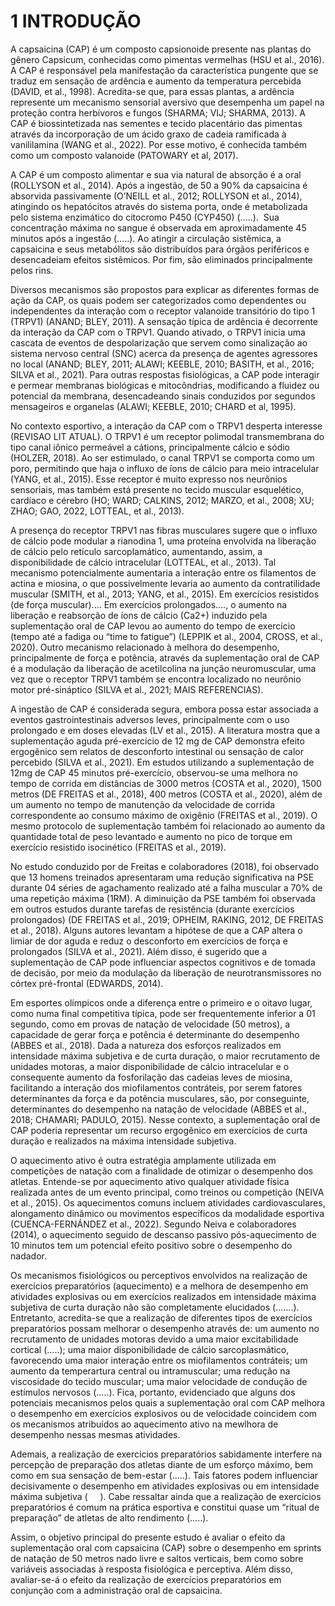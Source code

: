 # 1 INTRODUÇÃO 

A capsaicina (CAP) é um composto capsionoide presente nas plantas do gênero Capsicum, conhecidas como pimentas vermelhas (HSU et al., 2016). A CAP é responsável pela manifestação da característica pungente que se traduz em sensação de ardência e aumento da temperatura percebida (DAVID, et al., 1998). Acredita-se que, para essas plantas, a ardência represente um mecanismo sensorial aversivo que desempenha um papel na proteção contra herbívoros e fungos (SHARMA; VIJ; SHARMA, 2013). A CAP é biossintetizada nas sementes e tecido placentário das pimentas através da incorporação de um ácido graxo de cadeia ramificada à vanililamina (WANG et al., 2022). Por esse motivo, é conhecida também como um composto valanoide (PATOWARY et al, 2017).

A CAP é um composto alimentar e sua via natural de absorção é a oral (ROLLYSON et al., 2014). Após a ingestão, de 50 a 90% da capsaicina é absorvida passivamente (O’NEILL et al., 2012; ROLLYSON et al., 2014), atingindo os hepatócitos através do sistema porta, onde é metabolizada pelo sistema enzimático do citocromo P450 (CYP450) (.....).  Sua concentração máxima no sangue é observada em aproximadamente 45 minutos após a ingestão (.....). Ao atingir a circulação sistêmica, a capsaicina e seus metabólitos são distribuídos para órgãos periféricos e desencadeiam efeitos sistêmicos. Por fim, são eliminados principalmente pelos rins.

Diversos mecanismos são propostos para explicar as diferentes formas de ação da CAP, os quais podem ser categorizados como dependentes ou independentes da interação com o receptor valanoide transitório do tipo 1 (TRPV1) (ANAND; BLEY, 2011). A sensação típica de ardência é decorrente da interação da CAP com o TRPV1. Quando ativado, o TRPV1 inicia uma cascata de eventos de despolarização que servem como sinalização ao sistema nervoso central (SNC) acerca da presença de agentes agressores no local (ANAND; BLEY, 2011; ALAWI; KEEBLE, 2010; BASITH, et al., 2016; SILVA et al., 2021). Para outras respostas fisiológicas, a CAP pode interagir e permear membranas biológicas e mitocôndrias, modificando a fluidez ou potencial da membrana, desencadeando sinais conduzidos por segundos mensageiros e organelas (ALAWI; KEEBLE, 2010; CHARD et al, 1995).  

No contexto esportivo, a interação da CAP com o TRPV1 desperta interesse (REVISAO LIT ATUAL). O TRPV1 é um receptor polimodal transmembrana do tipo canal iônico permeável a cátions, principalmente cálcio e sódio (HOLZER, 2018). Ao ser estimulado, o canal TRPV1 se comporta como um poro, permitindo que haja o influxo de íons de cálcio para meio intracelular (YANG, et al., 2015). Esse receptor é muito expresso nos neurônios sensoriais, mas também está presente no tecido muscular esquelético, cardíaco e cérebro (HO; WARD; CALKINS, 2012; MARZO, et al., 2008; XU; ZHAO; GAO, 2022, LOTTEAL, et al., 2013). 

A presença do receptor TRPV1 nas fibras musculares sugere que o influxo de cálcio pode modular a rianodina 1, uma proteína envolvida na liberação de cálcio pelo retículo sarcoplamático, aumentando, assim, a disponibilidade de cálcio intracelular (LOTTEAL, et al., 2013). Tal mecanismo potencialmente aumentaria a interação entre os filamentos de actina e miosina, o que possivelmente levaria ao aumento da contratilidade muscular (SMITH, et al., 2013; YANG, et al., 2015). Em exercícios resistidos (de força muscular).... Em exercícios prolongados...., o aumento na liberação e reabsorção de íons de cálcio (Ca2+) induzido pela suplementação oral de CAP levou ao aumento do tempo de exercício (tempo até a fadiga ou “time to fatigue”) (LEPPIK et al., 2004, CROSS, et al., 2020). Outro mecanismo relacionado à melhora do desempenho, principalmente de força e potência, através da suplementação oral de CAP é a modulação da liberação de acetilcolina na junção neuromuscular, uma vez que o receptor TRPV1 também se encontra localizado no neurônio motor pré-sináptico (SILVA et al., 2021; MAIS REFERENCIAS). 

A ingestão de CAP é considerada segura, embora possa estar associada a eventos gastrointestinais adversos leves, principalmente com o uso prolongado e em doses elevadas (LV et al., 2015). A literatura mostra que a suplementação aguda pré-exercício de 12 mg de CAP demonstra efeito ergogênico sem relatos de desconforto intestinal ou sensação de calor percebido (SILVA et al., 2021). Em estudos utilizando a suplementação de 12mg de CAP 45 minutos pré-exercício, observou-se uma melhora no tempo de corrida em distâncias de 3000 metros (COSTA et al., 2020), 1500 metros (DE FREITAS et al., 2018), 400 metros (COSTA et al., 2020), além de um aumento no tempo de manutenção da velocidade de corrida correspondente ao consumo máximo de oxigênio (FREITAS et al., 2019). O mesmo protocolo de suplementação também foi relacionado ao aumento da quantidade total de peso levantado e aumento no pico de torque em exercício resistido isocinético (FREITAS et al., 2019).

No estudo conduzido por de Freitas e colaboradores (2018), foi observado que 13 homens treinados apresentaram uma redução significativa na PSE durante 04 séries de agachamento realizado até a falha muscular a 70% de uma repetição máxima (1RM). A diminuição da PSE também foi observada em outros estudos durante tarefas de resistência (durante exercícios prolongados) (DE FREITAS et al., 2019; OPHEIM, RAKING, 2012, DE FREITAS et al., 2018). Alguns autores levantam a hipótese de que a CAP altera o limiar de dor aguda e reduz o desconforto em exercícios de força e prolongados (SILVA et al., 2021). Além disso, é sugerido que a suplementação de CAP pode influenciar aspectos cognitivos e de tomada de decisão, por meio da modulação da liberação de neurotransmissores no córtex pré-frontal (EDWARDS, 2014).

Em esportes olímpicos onde a diferença entre o primeiro e o oitavo lugar, como numa final competitiva típica, pode ser frequentemente inferior a 01 segundo, como em provas de natação de velocidade (50 metros), a capacidade de gerar força e potência é determinante do desempenho (ABBES et al., 2018). Dada a natureza dos esforços realizados em intensidade máxima subjetiva e de curta duração, o maior recrutamento de unidades motoras, a maior disponibilidade de cálcio intracelular e o consequente aumento da fosforilação das cadeias leves de miosina, facilitando a interação dos miofilamentos contráteis, por serem fatores determinantes da força e da potência musculares, são, por conseguinte, determinantes do desempenho na natação de velocidade (ABBES et al., 2018; CHAMARI; PADULO, 2015). Nesse contexto, a suplementação oral de CAP poderia representar um recurso ergogênico em exercícios de curta duração e realizados na máxima intensidade subjetiva. 

O aquecimento ativo é outra estratégia amplamente utilizada em competições de natação com a finalidade de otimizar o desempenho dos atletas. Entende-se por aquecimento ativo qualquer atividade física realizada antes de um evento principal, como treinos ou competição (NEIVA et al., 2015). Os aquecimentos comuns incluem atividades cardiovasculares, alongamento dinâmico ou movimentos específicos da modalidade esportiva (CUENCA-FERNÁNDEZ et al., 2022). Segundo Neiva e colaboradores (2014), o aquecimento seguido de descanso passivo pós-aquecimento de 10 minutos tem um potencial efeito positivo sobre o desempenho do nadador. 

Os mecanismos fisiológicos ou perceptivos envolvidos na realização de exercícios preparatórios (aquecimento) e a melhora de desempenho em atividades explosivas ou em exercícios realizados em intensidade máxima subjetiva de curta duração não são completamente elucidados (.......). Entretanto, acredita-se que a realização de diferentes tipos de exercícios preparatórios possam melhorar o desempenho através de: um aumento no recrutamento de unidades motoras devido a uma maior excitabilidade cortical (.....); uma maior disponibilidade de cálcio sarcoplasmático, favorecendo uma maior interação entre os miofilamentos contráteis; um aumento da temperartura central ou intramuscular; uma redução na viscosidade do tecido muscular; uma maior velocidade de condução de estímulos nervosos (.....). Fica, portanto, evidenciado que alguns dos potenciais mecanismos pelos quais a suplementação oral com CAP melhora o desempenho em exercícios explosivos ou de velocidade coincidem com os mecanismos atribuídos ao aquecimento ativo na mewlhora de desempenho nessas mesmas atividades. 

Ademais, a realização de exercícios preparatórios sabidamente interfere na percepção de preparação dos atletas diante de um esforço máximo, bem como em sua sensação de bem-estar (.....). Tais fatores podem influenciar decisivamente o desempenho em atividades explosivas ou em intensidade máxima subjetiva (     ). Cabe ressaltar ainda que a realização de exercícios preparatórios é comum na prática esportiva e constitui quase um “ritual de preparação” de atletas de alto rendimento (.....).

Assim, o objetivo principal do presente estudo é avaliar o efeito da suplementação oral com capsaicina (CAP) sobre o desempenho em sprints de natação de 50 metros nado livre e saltos verticais, bem como sobre variáveis associadas à resposta fisiológica e perceptiva. Além disso, avaliar-se-á o efeito da realização de exercícios preparatórios em conjunção com a administração oral de capsaicina.
